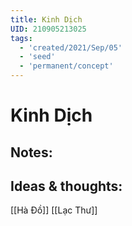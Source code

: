 ```yaml
---
title: Kinh Dịch
UID: 210905213025
tags:
  - 'created/2021/Sep/05'
  - 'seed'
  - 'permanent/concept'
---
```

# Kinh Dịch

## Notes:


## Ideas & thoughts:
[[Hà Đồ]]
[[Lạc Thư]]
